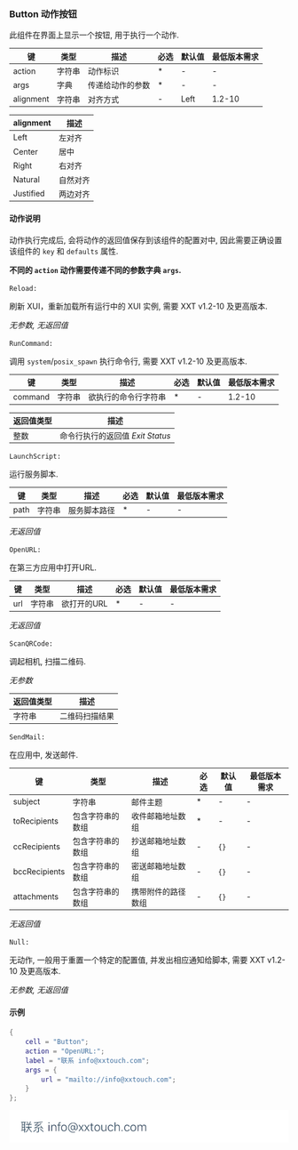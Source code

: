 ### Button 动作按钮

此组件在界面上显示一个按钮, 用于执行一个动作. 

|键|类型|描述|必选|默认值|最低版本需求|
|---|---|---|---|---|---|
|action|字符串|动作标识|*|\-|\-|
|args|字典|传递给动作的参数|*|\-|\-|
|alignment|字符串|对齐方式|\-|Left|1.2-10|

|alignment|描述|
|---|---|
|Left|左对齐|
|Center|居中|
|Right|右对齐|
|Natural|自然对齐|
|Justified|两边对齐|


#### 动作说明

动作执行完成后, 会将动作的返回值保存到该组件的配置对中, 因此需要正确设置该组件的 `key` 和 `defaults` 属性.

**不同的 `action` 动作需要传递不同的参数字典 `args`.**


`Reload:`

刷新 XUI，重新加载所有运行中的 XUI 实例, 需要 XXT v1.2-10 及更高版本.

*无参数, 无返回值*


`RunCommand:`

调用 `system`/`posix_spawn` 执行命令行, 需要 XXT v1.2-10 及更高版本.

|键|类型|描述|必选|默认值|最低版本需求|
|---|---|---|---|---|---|
|command|字符串|欲执行的命令行字符串|*|\-|1.2-10|

|返回值类型|描述|
|---|---|
|整数|命令行执行的返回值 *Exit Status*|


`LaunchScript:`

运行服务脚本.

|键|类型|描述|必选|默认值|最低版本需求|
|---|---|---|---|---|---|
|path|字符串|服务脚本路径|*|\-|\-|

*无返回值*


`OpenURL:`

在第三方应用中打开URL.

|键|类型|描述|必选|默认值|最低版本需求|
|---|---|---|---|---|---|
|url|字符串|欲打开的URL|*|\-|\-|

*无返回值*


`ScanQRCode:`

调起相机, 扫描二维码.

*无参数*

|返回值类型|描述|
|---|---|
|字符串|二维码扫描结果|


`SendMail:`

在应用中, 发送邮件.

|键|类型|描述|必选|默认值|最低版本需求|
|---|---|---|---|---|---|
|subject|字符串|邮件主题|*|\-|\-|
|toRecipients|包含字符串的数组|收件邮箱地址数组|*|\-|\-|
|ccRecipients|包含字符串的数组|抄送邮箱地址数组|\-|`{}`|\-|
|bccRecipients|包含字符串的数组|密送邮箱地址数组|\-|`{}`|\-|
|attachments|包含字符串的数组|携带附件的路径数组|\-|`{}`|\-|

*无返回值*


`Null:`

无动作, 一般用于重置一个特定的配置值, 并发出相应通知给脚本, 需要 XXT v1.2-10 及更高版本.

*无参数, 无返回值*


#### 示例

``` lua
{
    cell = "Button";
    action = "OpenURL:";
    label = "联系 info@xxtouch.com";
    args = {
        url = "mailto://info@xxtouch.com";
    }
};
```

![XUI-Button.png](XUIScreenshots/XUI-Button.png)

